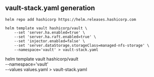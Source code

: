 
## vault-stack.yaml generation

```
helm repo add hashicorp https://helm.releases.hashicorp.com

helm template vault hashicorp/vault \
    --set 'server.ha.enabled=true' \
    --set 'server.ha.raft.enabled=true' \
    --set 'injector.enabled=false' \
    --set 'server.dataStorage.storageClass=managed-nfs-storage' \
    --namespace='vault' > vault-stack.yaml
```

helm template vault hashicorp/vault \
    --namespace='vault' \
    --values values.yaml > vault-stack.yaml
```
